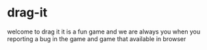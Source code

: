# drag-it
welcome to drag it it is a fun game and we are always you when you reporting a bug in the game and game that available in browser
